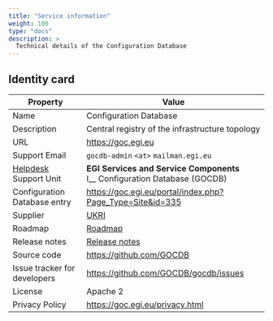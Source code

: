 ```yaml
---
title: "Service information"
weight: 100
type: "docs"
description: >
  Technical details of the Configuration Database
---
```


## Identity card

<!-- markdownlint-disable no-inline-html no-bare-urls -->

| Property                                | Value                                                                              |
| --------------------------------------- | ---------------------------------------------------------------------------------- |
| Name                                    | Configuration Database                                                             |
| Description                             | Central registry of the infrastructure topology                                    |
| URL                                     | https://goc.egi.eu                                                                 |
| Support Email                           | `gocdb-admin` `<at>` `mailman.egi.eu`                                              |
| [Helpdesk](../../helpdesk) Support Unit | **EGI Services and Service Components** <br/> I\_\_ Configuration Database (GOCDB) |
| Configuration Database entry            | https://goc.egi.eu/portal/index.php?Page_Type=Site&id=335                          |
| Supplier                                | [UKRI](https://www.ukri.org/)                                                      |
| Roadmap                                 | [Roadmap](https://wiki.egi.eu/wiki/GOCDB/Roadmap)                                  |
| Release notes                           | [Release notes](https://github.com/GOCDB/gocdb/releases)                           |
| Source code                             | https://github.com/GOCDB                                                           |
| Issue tracker for developers            | https://github.com/GOCDB/gocdb/issues                                              |
| License                                 | Apache 2                                                                           |
| Privacy Policy                          | https://goc.egi.eu/privacy.html                                                    |

<!-- markdownlint-enable no-inline-html no-bare-urls -->
